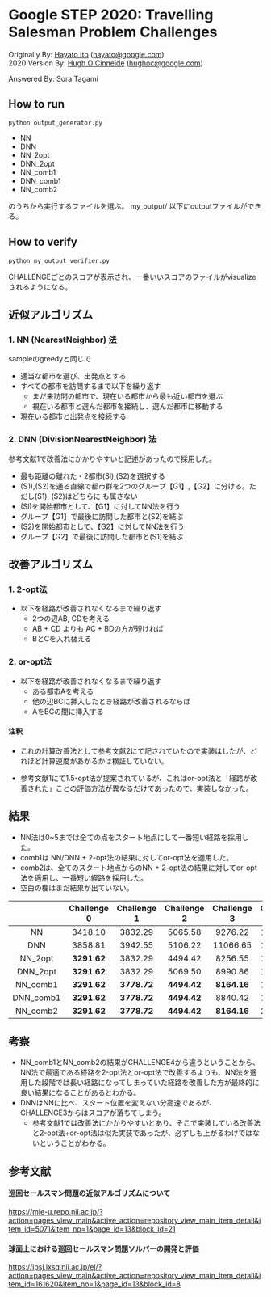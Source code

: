 # Google STEP 2020: Travelling Salesman Problem Challenges

Originally By: [Hayato Ito](https://github.com/hayatoito) (hayato@google.com)  
2020 Version By: [Hugh O'Cinneide](https://github.com/hkocinneide)
(hughoc@google.com)

Answered By: Sora Tagami

## How to run
```shell
python output_generator.py
```
- NN
- DNN
- NN_2opt
- DNN_2opt
- NN_comb1
- DNN_comb1
- NN_comb2

のうちから実行するファイルを選ぶ。
my_output/ 以下にoutputファイルができる。

## How to verify
```shell
python my_output_verifier.py
```
CHALLENGEごとのスコアが表示され、一番いいスコアのファイルがvisualizeされるようになる。

## 近似アルゴリズム
### 1. NN (NearestNeighbor) 法
sampleのgreedyと同じで

- 適当な都市を選び、出発点とする
- すべての都市を訪問するまで以下を繰り返す
  - まだ来訪間の都市で、現在いる都市から最も近い都市を選ぶ
  - 視在いる都市と選んだ都市を接続し、選んだ都市に移動する
- 現在いる都市と出発点を接続する

### 2. DNN (DivisionNearestNeighbor) 法
参考文献1で改善法にかかりやすいと記述があったので採用した。
- 最も距離の離れた・2都市(Sl),(S2)を選択する
- (S1),(S2)を通る直線で都市群を2つのグループ【G1】,【G2】に分ける。ただし(S1), (S2)はどちらに も属さない
- (Sl)を開始都市として、【G1】に対してNN法を行う
- グループ【G1】で最後に訪問した都市と(S2)を結ぶ
- (S2)を開始都市として、【G2】に対してNN法を行う
- グループ【G2】で最後に訪問した都市と(S1)を結ぶ



## 改善アルゴリズム
### 1. 2-opt法
- 以下を経路が改善されなくなるまで繰り返す
  - 2つの辺AB, CDを考える
  - AB + CD よりも AC + BDの方が短ければ
  - BとCを入れ替える


### 2. or-opt法
- 以下を経路が改善されなくなるまで繰り返す
  - ある都市Aを考える
  - 他の辺BCに挿入したとき経路が改善されるならば
  - AをBCの間に挿入する

#### 注釈
- これの計算改善法として参考文献2にて記されていたので実装はしたが、どれほど計算速度があがるかは検証していない。

- 参考文献1にて1.5-opt法が提案されているが、これはor-opt法と「経路が改善された」ことの評価方法が異なるだけであったので、実装しなかった。



## 結果
- NN法は0~5までは全ての点をスタート地点にして一番短い経路を採用した。
- comb1は NN/DNN + 2-opt法の結果に対してor-opt法を適用した。
- comb2は、全てのスタート地点からのNN + 2-opt法の結果に対してor-opt法を適用し、一番短い経路を採用した。
- 空白の欄はまだ結果が出ていない。

|            |Challenge 0 |Challenge 1 |Challenge 2 |Challenge 3 |Challenge 4 |Challenge 5 |Challenge 6 |
|:----------:|:----------:|:----------:|:----------:|:----------:|:----------:|:----------:|:----------:|
|NN          |3418.10     |3832.29     |5065.58     |9276.22     |12084.32    |24191.66    |47822.41    |
|DNN         |3858.81     |3942.55     |5106.22     |11066.65    |12323.86    |25856.02    |53335.42    |
|NN_2opt     |**3291.62** |3832.29     |4494.42     |8256.55     |10885.95    |20932.86    |42176.22    |
|DNN_2opt    |**3291.62** |3832.29     |5069.50     |8990.86     |11089.48    |21598.66    |42874.53    |
|NN_comb1    |**3291.62** |**3778.72** |**4494.42** |**8164.16** |10693.81    |**20724.24**|**41559.98**|
|DNN_comb1   |**3291.62** |**3778.72** |**4494.42** |8840.42     |10882.45    |21101.61    |            |
|NN_comb2    |**3291.62** |**3778.72** |**4494.42** |**8164.16** |**10680.10**|            |            |


## 考察
- NN_comb1とNN_comb2の結果がCHALLENGE4から違うということから、NN法で最適である経路を2-opt法とor-opt法で改善するよりも、NN法を適用した段階では長い経路になってしまっていた経路を改善した方が最終的に良い結果になることがあるとわかる。
- DNNはNNに比べ、スタート位置を変えない分高速であるが、CHALLENGE3からはスコアが落ちてしまう。
  - 参考文献1では改善法にかかりやすいとあり、そこで実装している改善法と2-opt法+or-opt法は似た実装であったが、必ずしも上がるわけではないということがわかる。


## 参考文献
#### 巡回セールスマン問題の近似アルゴリズムについて
https://mie-u.repo.nii.ac.jp/?action=pages_view_main&active_action=repository_view_main_item_detail&item_id=5071&item_no=1&page_id=13&block_id=21

#### 球面上における巡回セールスマン問題ソルバーの開発と評価
https://ipsj.ixsq.nii.ac.jp/ej/?action=pages_view_main&active_action=repository_view_main_item_detail&item_id=161620&item_no=1&page_id=13&block_id=8
